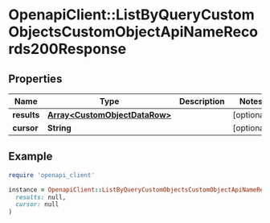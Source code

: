 # OpenapiClient::ListByQueryCustomObjectsCustomObjectApiNameRecords200Response

## Properties

| Name | Type | Description | Notes |
| ---- | ---- | ----------- | ----- |
| **results** | [**Array&lt;CustomObjectDataRow&gt;**](CustomObjectDataRow.md) |  | [optional] |
| **cursor** | **String** |  | [optional] |

## Example

```ruby
require 'openapi_client'

instance = OpenapiClient::ListByQueryCustomObjectsCustomObjectApiNameRecords200Response.new(
  results: null,
  cursor: null
)
```

